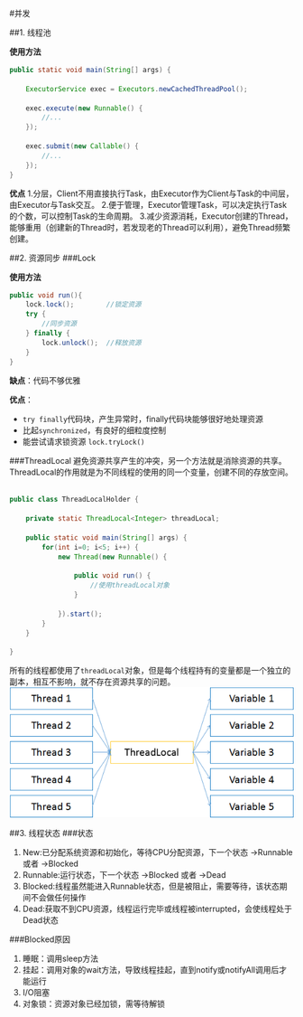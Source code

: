 #并发

##1. 线程池

**使用方法**
``` java
public static void main(String[] args) {
    
    ExecutorService exec = Executors.newCachedThreadPool();
    
    exec.execute(new Runnable() {
        //...
    });
    
    exec.submit(new Callable() {
        //...
    }); 
}

```

**优点**
1.分层，Client不用直接执行Task，由Executor作为Client与Task的中间层，由Executor与Task交互。
2.便于管理，Executor管理Task，可以决定执行Task的个数，可以控制Task的生命周期。
3.减少资源消耗，Executor创建的Thread，能够重用（创建新的Thread时，若发现老的Thread可以利用），避免Thread频繁创建。

##2. 资源同步
###Lock

**使用方法**
``` java
public void run(){
    lock.lock();        //锁定资源
    try {
        //同步资源
    } finally {
        lock.unlock();  //释放资源
    }
}
```

**缺点**：代码不够优雅

**优点**：

* `try finally`代码块，产生异常时，finally代码块能够很好地处理资源
* 比起`synchronized`，有良好的细粒度控制
* 能尝试请求锁资源 `lock.tryLock()`

###ThreadLocal
避免资源共享产生的冲突，另一个方法就是消除资源的共享。
ThreadLocal的作用就是为不同线程的使用的同一个变量，创建不同的存放空间。

``` java

public class ThreadLocalHolder {
    
    private static ThreadLocal<Integer> threadLocal;

    public static void main(String[] args) {
        for(int i=0; i<5; i++) {
            new Thread(new Runnable() { 
                
                public void run() {
                    //使用threadLocal对象
                }

            }).start();   
        }
    }

}

```
所有的线程都使用了`threadLocal`对象，但是每个线程持有的变量都是一个独立的副本，相互不影响，就不存在资源共享的问题。
![ThreadLocal](pic/thread/ThreadLocal.png "ThreadLocal")


##3. 线程状态
###状态
1. New:已分配系统资源和初始化，等待CPU分配资源，下一个状态 ->Runnable 或者 ->Blocked
2. Runnable:运行状态，下一个状态 ->Blocked 或者 ->Dead
3. Blocked:线程虽然能进入Runnable状态，但是被阻止，需要等待，该状态期间不会做任何操作
4. Dead:获取不到CPU资源，线程运行完毕或线程被interrupted，会使线程处于Dead状态

###Blocked原因
1.  睡眠：调用sleep方法
2.  挂起：调用对象的wait方法，导致线程挂起，直到notify或notifyAll调用后才能运行
3.  I/O阻塞
4.  对象锁：资源对象已经加锁，需等待解锁


